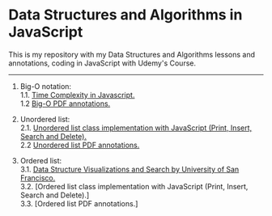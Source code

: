 # Data Structures and Algorithms in JavaScript
This is my repository with my Data Structures and Algorithms lessons and annotations, coding in JavaScript with Udemy's Course.

---
1. Big-O notation:  
   1.1. [Time Complexity in Javascript.](https://medium.com/analytics-vidhya/big-o-notation-time-complexity-in-javascript-f97f356de2c4)    
   1.2 [Big-O PDF annotations.](Big-O-annotation.pdf)
   
2. Unordered list:   
   2.1. [Unordered list class implementation with JavaScript (Print, Insert, Search and Delete).](classe-impressao.js)  
   2.2 [Unordered list PDF annotations.](vetoresnaoordenados.pdf)
 
3. Ordered list:     
   3.1. [Data Structure Visualizations and Search by University of San Francisco.](https://www.cs.usfca.edu/~galles/visualization/Algorithms.html)    
   3.2. [Ordered list class implementation with JavaScript (Print, Insert, Search and Delete).]       
   3.3. [Ordered list PDF annotations.]
